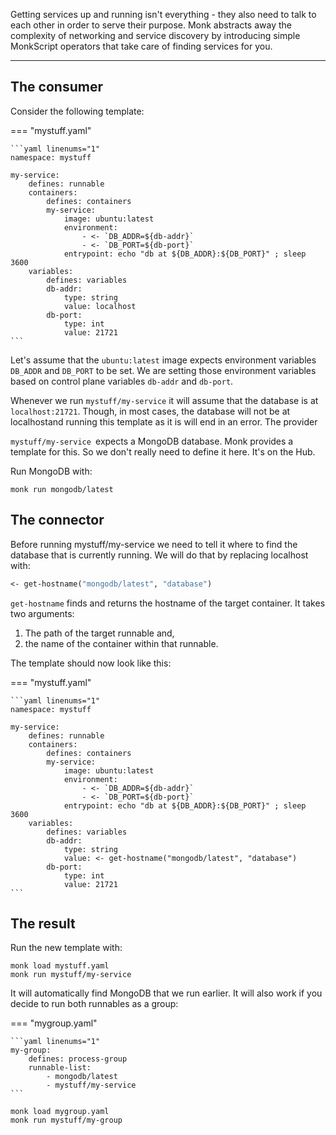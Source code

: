 Getting services up and running isn't everything - they also need to talk to each other in order to serve their purpose. Monk abstracts away the complexity of networking and service discovery by introducing simple MonkScript operators that take care of finding services for you.

---

## The consumer

Consider the following template:

=== "mystuff.yaml"

    ```yaml linenums="1"
    namespace: mystuff

    my-service:
        defines: runnable
        containers:
            defines: containers
            my-service:
                image: ubuntu:latest
                environment:
                    - <- `DB_ADDR=${db-addr}`
                    - <- `DB_PORT=${db-port}`
                entrypoint: echo "db at ${DB_ADDR}:${DB_PORT}" ; sleep 3600
        variables:
            defines: variables
            db-addr:
                type: string
                value: localhost
            db-port:
                type: int
                value: 21721
    ```

Let's assume that the `ubuntu:latest` image expects environment variables `DB_ADDR` and `DB_PORT` to be set. We are setting those environment variables based on control plane variables `db-addr` and `db-port`.

Whenever we run `mystuff/my-service` it will assume that the database is at `localhost:21721`. Though, in most cases, the database will not be at localhostand running this template as it is will end in an error.
The provider

`mystuff/my-service `expects a MongoDB database. Monk provides a template for this. So we don't really need to define it here. It's on the Hub.

Run MongoDB with:

    monk run mongodb/latest

## The connector

Before running mystuff/my-service we need to tell it where to find the database that is currently running. We will do that by replacing localhost with:

```clojure
<- get-hostname("mongodb/latest", "database")
```

`get-hostname` finds and returns the hostname of the target container. It takes two arguments:

1.  The path of the target runnable and,
2.  the name of the container within that runnable.

The template should now look like this:

=== "mystuff.yaml"

    ```yaml linenums="1"
    namespace: mystuff

    my-service:
        defines: runnable
        containers:
            defines: containers
            my-service:
                image: ubuntu:latest
                environment:
                    - <- `DB_ADDR=${db-addr}`
                    - <- `DB_PORT=${db-port}`
                entrypoint: echo "db at ${DB_ADDR}:${DB_PORT}" ; sleep 3600
        variables:
            defines: variables
            db-addr:
                type: string
                value: <- get-hostname("mongodb/latest", "database")
            db-port:
                type: int
                value: 21721
    ```

## The result

Run the new template with:

    monk load mystuff.yaml
    monk run mystuff/my-service

It will automatically find MongoDB that we run earlier. It will also work if you decide to run both runnables as a group:

=== "mygroup.yaml"

    ```yaml linenums="1"
    my-group:
        defines: process-group
        runnable-list:
            - mongodb/latest
            - mystuff/my-service
    ```

    monk load mygroup.yaml
    monk run mystuff/my-group

